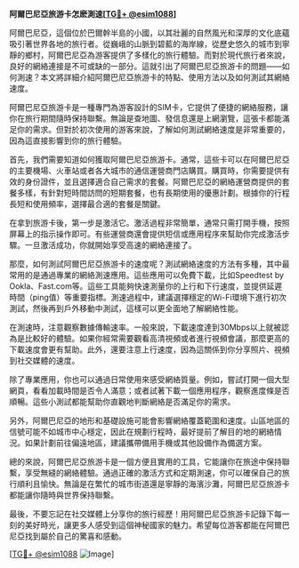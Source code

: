**阿爾巴尼亞旅游卡怎麽測速[[TG💪+ @esim1088](https://t.me/s/esim1088)]**

阿爾巴尼亞，這個位於巴爾幹半島的小國，以其壯麗的自然風光和深厚的文化底蘊吸引著世界各地的旅行者。從巍峨的山脈到碧藍的海岸線，從歷史悠久的城市到寧靜的鄉村，阿爾巴尼亞為游客提供了多樣化的旅行體驗。而對於現代旅行者來說，良好的網絡連接是不可或缺的一部分。這就引出了阿爾巴尼亞旅游卡的問題——如何測速？本文將詳細介紹阿爾巴尼亞旅游卡的特點、使用方法以及如何測試其網絡速度。

阿爾巴尼亞旅游卡是一種專門為游客設計的SIM卡，它提供了便捷的網絡服務，讓你在旅行期間隨時保持聯繫。無論是查地圖、發信息還是上網瀏覽，這張卡都能滿足你的需求。但對於初次使用的游客來說，了解如何測試網絡速度是非常重要的，因為這直接影響到你的旅行體驗。

首先，我們需要知道如何獲取阿爾巴尼亞旅游卡。通常，這些卡可以在阿爾巴尼亞的主要機場、火車站或者各大城市的通信運營商門店購買。購買時，你需要提供有效的身份證件，並且選擇適合自己需求的套餐。阿爾巴尼亞的網絡運營商提供的套餐多樣，有針對短時間訪問的短期套餐，也有長期使用的優惠計劃。根據你的行程長短和使用頻率，選擇最合適的套餐是關鍵。

在拿到旅游卡後，第一步是激活它。激活過程非常簡單，通常只需打開手機，按照屏幕上的指示操作即可。有些運營商還會提供短信或應用程序來幫助你完成激活步驟。一旦激活成功，你就開始享受高速的網絡連接了。

那麼，如何測試阿爾巴尼亞旅游卡的速度呢？測試網絡速度的方法有多種，其中最常用的是通過專業的網絡測速應用。這些應用可以免費下載，比如Speedtest by Ookla、Fast.com等。這些工具能夠快速測量你的上行和下行速度，並提供延遲時間（ping值）等重要指標。測速過程中，建議選擇穩定的Wi-Fi環境下進行初次測試，然後再到戶外移動中測試，這樣可以更全面地了解網絡性能。

在測速時，注意觀察數據傳輸速率。一般來說，下載速度達到30Mbps以上就被認為是比較好的體驗。如果你經常需要觀看高清視頻或者進行視頻會議，那麼更高的下載速度會更有幫助。此外，還要注意上行速度，因為這關係到你分享照片、視頻到社交媒體的速度。

除了專業應用，你也可以通過日常使用來感受網絡質量。例如，嘗試打開一個大型網頁，看看加載時間是否令人滿意；或者試著下載一個應用程序，觀察進度條是否順暢。這些小測試都能幫助你直觀地判斷網絡是否滿足你的需求。

另外，阿爾巴尼亞的地形和基礎設施可能會影響網絡覆蓋範圍和速度。山區地區的信號可能不如城市中心穩定，因此在規劃行程時，最好提前了解目的地的網絡情況。如果計劃前往偏遠地區，建議攜帶備用手機或其他設備作為備選方案。

總的來說，阿爾巴尼亞旅游卡是一個方便且實用的工具，它能讓你在旅途中保持聯繫，享受無縫的網絡體驗。通過正確的激活方式和定期測速，你可以確保自己的旅行順利且愉快。無論是在繁忙的城市街道還是寧靜的海濱沙灘，阿爾巴尼亞旅游卡都能讓你隨時與世界保持聯繫。

最後，不要忘記在社交媒體上分享你的旅行經歷！用阿爾巴尼亞旅游卡記錄下每一刻的美好時光，讓更多人感受到這個神秘國家的魅力。希望每位游客都能在阿爾巴尼亞找到屬於自己的驚喜和感動。

[[TG💪+ @esim1088](https://t.me/s/esim1088) ![Image](https://i.postimg.cc/4NQfJmqS/Snipaste-2025-05-13-00-14-12.png)]